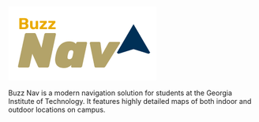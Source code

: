 <img src="/assets/logo.png" >

Buzz Nav is a modern navigation solution for students at the Georgia Institute of Technology. It features highly detailed maps of both indoor and outdoor locations on campus.